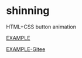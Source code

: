# shinning
HTML+CSS button animation

[EXAMPLE](https://chazshi.github.io/shinning/)

[EXAMPLE-Gitee](https://sczhi55.gitee.io/shinning/)